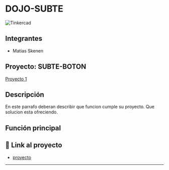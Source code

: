 # DOJO-SUBTE
![Tinkercad](./img/ArduinoTinkercad.jpg)


## Integrantes 
- Matias Skenen


## Proyecto: SUBTE-BOTON
[Proyecto 1](https://user-images.githubusercontent.com/93952537/236280630-a084f336-75c3-4943-be82-ab6381e8bf13.PNG)



## Descripción
En este parrafo deberan describir que funcion cumple su proyecto. Que solucion esta ofreciendo.

## Función principal


## :robot: Link al proyecto
- [proyecto](https://www.tinkercad.com/things/gI9FI5uaZdM-ejercicios-3-2-matias-skenen/editel?sharecode=yDcVE4unXuj8tZHsdvzeTHYjHgdKpVKs8GpFEqzDEU0)



---

